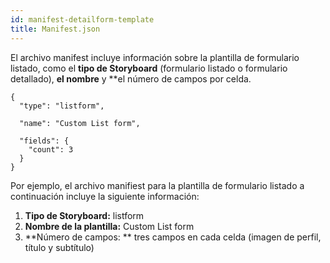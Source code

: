 ```yaml
---
id: manifest-detailform-template
title: Manifest.json
---
```


El archivo manifest incluye información sobre la plantilla de formulario listado, como el **tipo de Storyboard** (formulario listado o formulario detallado), **el nombre** y **el número de campos por celda.</p> 

    {
      "type": "listform",
    
      "name": "Custom List form",
    
      "fields": {
        "count": 3
      }
    }
    
    

Por ejemplo, el archivo manifiest para la plantilla de formulario listado a continuación incluye la siguiente información:

1. **Tipo de Storyboard:** listform
2. **Nombre de la plantilla:** Custom List form
3. **Número de campos: ** tres campos en cada celda (imagen de perfil, título y subtítulo)